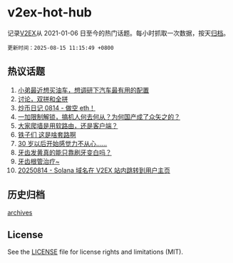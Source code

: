 # v2ex-hot-hub

 记录[V2EX](https://www.v2ex.com/)从 2021-01-06 日至今的热门话题。每小时抓取一次数据，按天[归档](archives)。

`更新时间：2025-08-15 11:15:49 +0800`

## 热议话题

1. [小弟最近想买油车，想调研下汽车最有用的配置](https://www.v2ex.com/t/1152342)
1. [讨论，双拼和全拼](https://www.v2ex.com/t/1152517)
1. [炒币日记 0814 - 做空 eth！](https://www.v2ex.com/t/1152315)
1. [一加限制解锁，搞机人何去何从？为何国产成了众矢之的？](https://www.v2ex.com/t/1152508)
1. [大家爬墙是用软路由，还是客户端？](https://www.v2ex.com/t/1152540)
1. [铁子们 这是啥套路啊](https://www.v2ex.com/t/1152375)
1. [30 岁以后开始感觉力不从心……](https://www.v2ex.com/t/1152527)
1. [牙齿发黄真的能只靠刷牙变白吗？](https://www.v2ex.com/t/1152304)
1. [牙齿根管治疗~](https://www.v2ex.com/t/1152362)
1. [20250814 - Solana 域名在 V2EX 站内跳转到用户主页](https://www.v2ex.com/t/1152423)

## 历史归档

[archives](archives)

## License

See the [LICENSE](LICENSE) file for license rights and limitations (MIT).
